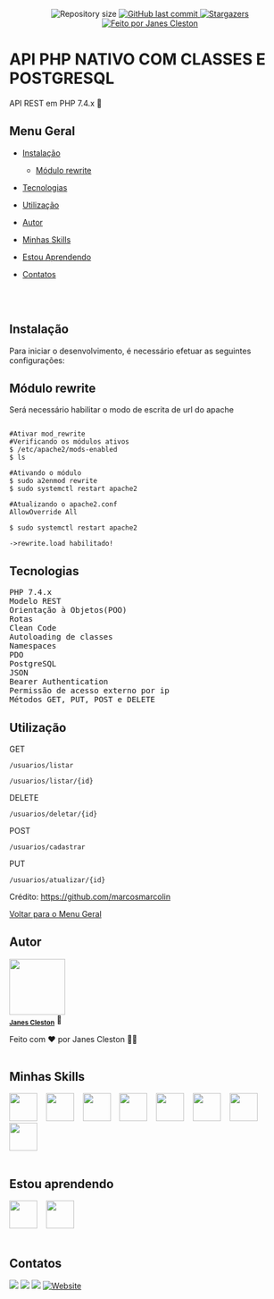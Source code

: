 <p align="center">
  <img alt="Repository size" src="https://img.shields.io/github/repo-size/jcleston/api-php-nativo-class-completo">  
  <a href="https://github.com/jcleston/api-php-nativo-class-completo/commits/master">
    <img alt="GitHub last commit" src="https://img.shields.io/github/last-commit/jcleston/api-php-nativo-class-completo">
  </a>
   <a href="https://github.com/jcleston/api-php-nativo-class-completo/stargazers">
    <img alt="Stargazers" src="https://img.shields.io/github/stars/jcleston/api-php-nativo-class-completo?style=social">
  </a>
  <a href="https://www.linkedin.com/in/janescleston/">
    <img alt="Feito por Janes Cleston" src="https://img.shields.io/badge/feito%20por-Janes%20Cleston-%237519C1">
  </a>
</p>

# API PHP NATIVO COM CLASSES E POSTGRESQL
API REST em PHP 7.4.x 🚀

## Menu Geral
<!--ts-->
 * [Instalação](#instalação)
    * [Módulo rewrite](#módulo-rewrite)
 * [Tecnologias](#tecnologias)
 * [Utilização](#utilização)
      
  * [Autor](#autor)
  * [Minhas Skills](#minhas-skills)
  * [Estou Aprendendo](#estou-aprendendo)
  * [Contatos](#contatos)
<!--te-->
<br /><br />

## Instalação
Para iniciar o desenvolvimento, é necessário efetuar as seguintes configurações:


## Módulo rewrite
Será necessário habilitar o modo de escrita de url do apache

```shell

#Ativar mod_rewrite
#Verificando os módulos ativos
$ /etc/apache2/mods-enabled
$ ls

#Ativando o módulo
$ sudo a2enmod rewrite
$ sudo systemctl restart apache2

#Atualizando o apache2.conf
AllowOverride All

$ sudo systemctl restart apache2

->rewrite.load habilitado!

```

## Tecnologias
<pre>
PHP 7.4.x
Modelo REST
Orientação à Objetos(POO)
Rotas
Clean Code
Autoloading de classes
Namespaces
PDO
PostgreSQL
JSON
Bearer Authentication
Permissão de acesso externo por ip
Métodos GET, PUT, POST e DELETE
</pre>

## Utilização

GET
```shell
/usuarios/listar

/usuarios/listar/{id}
```

DELETE
```shell
/usuarios/deletar/{id}
```

POST
```shell
/usuarios/cadastrar
```

PUT
```shell
/usuarios/atualizar/{id}
```

Crédito: https://github.com/marcosmarcolin


[Voltar para o Menu Geral](#menu-geral)
</h4>

## Autor
<img src="https://avatars.githubusercontent.com/u/13952621?v=4" width="100px;" alt=""/>
<br />
<sub><b><a href="https://www.linkedin.com/in/janescleston/" title="LinkedIn">Janes Cleston</a></b></sub> 🚀

Feito com ❤️ por Janes Cleston 👋🏽
<br /><br />

## Minhas Skills
<a href="https://pt.wikipedia.org/wiki/Linux"><img src="https://cdn.jsdelivr.net/gh/devicons/devicon/icons/linux/linux-original.svg" width="50"/></a>&nbsp;&nbsp;&nbsp;
<a href="https://pt.wikipedia.org/wiki/HTML5"><img src="https://cdn.jsdelivr.net/gh/devicons/devicon/icons/html5/html5-plain-wordmark.svg" width="50"/></a>&nbsp;&nbsp;&nbsp;
<a href="https://pt.wikipedia.org/wiki/CSS3"><img src="https://cdn.jsdelivr.net/gh/devicons/devicon/icons/css3/css3-plain-wordmark.svg" width="50"/></a>&nbsp;&nbsp;&nbsp;
<a href="https://developer.mozilla.org/pt-BR/docs/Web/JavaScript"><img src="https://cdn.jsdelivr.net/gh/devicons/devicon/icons/javascript/javascript-plain.svg" width="50"/></a>&nbsp;&nbsp;&nbsp;
<a href="https://www.php.net/"><img src="https://cdn.jsdelivr.net/gh/devicons/devicon/icons/php/php-plain.svg" width="50"/></a>&nbsp;&nbsp;&nbsp;
<a href="https://www.mysql.com/"><img src="https://cdn.jsdelivr.net/gh/devicons/devicon/icons/mysql/mysql-plain-wordmark.svg" width="50"/></a>&nbsp;&nbsp;&nbsp;
<a href="https://www.postgresql.org/"><img src="https://cdn.jsdelivr.net/gh/devicons/devicon/icons/postgresql/postgresql-plain-wordmark.svg" width="50"/></a>&nbsp;&nbsp;&nbsp;
<a href="https://github.com/"><img src="https://cdn.jsdelivr.net/gh/devicons/devicon/icons/github/github-original-wordmark.svg" width="50"/></a>
<br /><br />

## Estou aprendendo
<a href="https://pt-br.reactjs.org/"><img src="https://cdn.jsdelivr.net/gh/devicons/devicon/icons/react/react-original-wordmark.svg" width="50"/></a>&nbsp;&nbsp;&nbsp;
<a href="https://nodejs.org/en/"><img src="https://cdn.jsdelivr.net/gh/devicons/devicon/icons/nodejs/nodejs-plain.svg" width="50"/></a>
<br /><br />

## Contatos
<div>
<a href="https://www.linkedin.com/in/janescleston/" target="blank"><img src="https://img.shields.io/badge/-Janes Cleston-%230077B5?style=for-the-badge&logo=linkedin&logoColor=white"></a>
<a href="https://www.instagram.com/jcleston/" target="blank"><img src="https://img.shields.io/badge/-Jcleston-%23E4405F?style=for-the-badge&logo=instagram&logoColor=white"></a>
<a href = "mailto:janes.cleston.silva@gmail.com"><img src="https://img.shields.io/badge/janes.cleston.silva@gmail.com-D14836?style=for-the-badge&logo=gmail&logoColor=white"></a>
<a href="https://jcleston.github.io/github-page/" target="_blank"><img alt="Website" src="https://img.shields.io/website?style=for-the-badge&url=https%3A%2F%2Fjcleston.github.io%2Fgithub-page%2F"></a>
</div>
<br /><br />